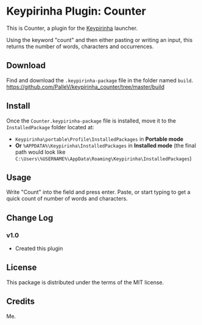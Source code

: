 # Keypirinha Plugin: Counter

This is Counter, a plugin for the
[Keypirinha](http://keypirinha.com) launcher.

Using the keyword "count" and then either pasting or writing an input, this returns the number of words, characters and occurrences.

## Download

Find and download the `.keypirinha-package` file in the folder named `build`. 
https://github.com/PalleV/keypirinha_counter/tree/master/build

## Install

Once the `Counter.keypirinha-package` file is installed, move it to the `InstalledPackage` folder located at:

* `Keypirinha\portable\Profile\InstalledPackages` in **Portable mode**
* **Or** `%APPDATA%\Keypirinha\InstalledPackages` in **Installed mode** (the
  final path would look like
  `C:\Users\%USERNAME%\AppData\Roaming\Keypirinha\InstalledPackages`)


## Usage

Write "Count" into the field and press enter. Paste, or start typing to get a quick count of number of words and characters.

## Change Log

### v1.0

* Created this plugin

## License

This package is distributed under the terms of the MIT license.

## Credits

Me.